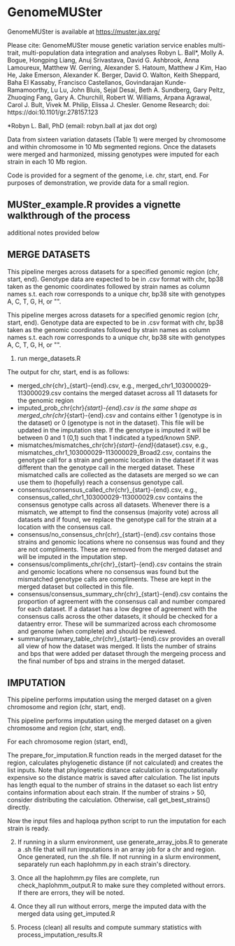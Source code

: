 # GenomeMUSter
GenomeMUSter is available at https://muster.jax.org/ 

Please cite:
GenomeMUSter mouse genetic variation service enables multi-trait, multi-population data integration and analyses
Robyn L. Ball*, Molly A. Bogue, Hongping Liang, Anuj Srivastava, David G. Ashbrook, Anna Lamoureux, Matthew W. Gerring, Alexander S. Hatoum, Matthew J Kim, Hao He, Jake Emerson, Alexander K. Berger, David O. Walton, Keith Sheppard, Baha El Kassaby, Francisco Castellanos, Govindarajan Kunde-Ramamoorthy, Lu Lu, John Bluis, Sejal Desai, Beth A. Sundberg, Gary Peltz, Zhuoqing Fang, Gary A. Churchill, Robert W. Williams, Arpana Agrawal, Carol J. Bult, Vivek M. Philip, Elissa J. Chesler.
Genome Research; doi: https://doi:10.1101/gr.278157.123

*Robyn L. Ball, PhD (email: robyn.ball at jax dot org)

Data from sixteen variation datasets (Table 1)  were merged by chromosome and within chromosome in 10 Mb segmented regions. Once the datasets were merged and harmonized, missing genotypes were imputed for each strain in each 10 Mb region.

Code is provided for a segment of the genome, i.e. chr, start, end. For purposes of demonstration, we provide data for a small region.

## MUSter_example.R provides a vignette walkthrough of the process

additional notes provided below

## MERGE DATASETS

This pipeline merges across datasets for a specified genomic region (chr, start, end). Genotype data are expected to be in .csv format with chr, bp38 taken as the genomic coordinates followed by strain names as column names s.t. each row corresponds to a unique chr, bp38 site with genotypes A, C, T, G, H, or "".

This pipeline merges across datasets for a specified genomic region (chr, start, end). Genotype data are expected to be in .csv format with chr, bp38 taken as the genomic coordinates followed by strain names as column names s.t. each row corresponds to a unique chr, bp38 site with genotypes A, C, T, G, H, or "".

1. run merge_datasets.R

The output for chr, start, end is as follows:
- merged_chr{chr}_{start}-{end}.csv, e.g., merged_chr1_103000029-113000029.csv contains the merged dataset across all 11 datasets for the genomic region
- imputed_prob_chr{chr}_{start}-{end}.csv is the same shape as merged_chr{chr}_{start}-{end}.csv and contains either 1 (genotype is in the dataset) or 0 (genotype is not in the dataset). This file will be updated in the imputation step. If the genotype is imputed it will be between 0 and 1 (0,1) such that 1 indicated a typed/known SNP.
- mismatches/mismatches_chr{chr}_{start}-{end}_{dataset}.csv, e.g., mismatches_chr1_103000029-113000029_Broad2.csv, contains the genotype call for a strain and genomic location in the dataset if it was different than the genotype call in the merged dataset. These mismatched calls are collected as the datasets are merged so we can use them to (hopefully) reach a consensus genotype call.
- consensus/consensus_called_chr{chr}_{start}-{end}.csv, e.g., consensus_called_chr1_103000029-113000029.csv contains the consensus genotype calls across all datasets. Whenever there is a mismatch, we attempt to find the consensus (majority vote) across all datasets and if found, we replace the genotype call for the strain at a location with the consensus call.
- consensus/no_consensus_chr{chr}_{start}-{end}.csv contains those strains and genomic locations where no consensus was found and they are not compliments. These are removed from the merged dataset and will be imputed in the imputation step.
- consensus/compliments_chr{chr}_{start}-{end}.csv contains the strain and genomic locations where no consensus was found but the mismatched genotype calls are compliments. These are kept in the merged dataset but collected in this file.
- consensus/consensus_summary_chr{chr}_{start}-{end}.csv contains the proportion of agreement with the consensus call and number compared for each dataset. If a dataset has a low degree of agreement with the consensus calls across the other datasets, it should be checked for a dataentry error. These will be summarized across each chromosome and genome (when complete) and should be reviewed.
- summary/summary_table_chr{chr}_{start}-{end}.csv provides an overall all view of how the dataset was merged. It lists the number of strains and bps that were added per dataset through the mergeing process and the final number of bps and strains in the merged dataset.

## IMPUTATION

This pipeline performs imputation using the merged dataset on a given chromosome and region (chr, start, end).

This pipeline performs imputation using the merged dataset on a given chromosome and region (chr, start, end).

For each chromosome region (start, end),

The prepare_for_imputation.R function reads in the merged dataset for the region, calculates phylogenetic distance (if not calculated) and creates the list inputs. Note that phylogenetic distance calculation is computationally expensive so the distance matrix is saved after calculation. The list inputs has length equal to the number of strains in the dataset so each list entry contains information about each strain. If the number of strains > 50, consider distributing the calculation. Otherwise, call get_best_strains() directly.

Now the input files and haploqa python script to run the imputation for each strain is ready.

2. If running in a slurm environment, use generate_array_jobs.R to generate a .sh file that will run imputations in an array job for a chr and region. Once generated, run the .sh file. If not running in a slurm environment, separately run each haplohmm.py in each strain's directory.

3. Once all the haplohmm.py files are complete, run check_haplohmm_output.R to make sure they completed without errors. If there are errors, they will be noted.

4. Once they all run without errors, merge the imputed data with the merged data using get_imputed.R

5. Process (clean)  all results and compute summary statistics with process_imputation_results.R
